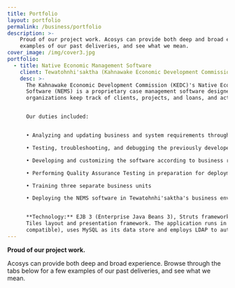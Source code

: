```yaml
---
title: Portfolio
layout: portfolio
permalink: /business/portfolio
description: >-
    Proud of our project work. Acosys can provide both deep and broad experience. Browse through the tabs below for a few
    examples of our past deliveries, and see what we mean.
cover_image: /img/cover3.jpg
portfolio:
  - title: Native Economic Management Software
    client: Tewatohnhi'saktha (Kahnawake Economic Development Commission)
    desc: >-
      The Kahnawake Economic Development Commission (KEDC)'s Native Economic Management
      Software (NEMS) is a proprietary case management software designed to help economic development
      organizations keep track of clients, projects, and loans, and act more effectively for the community.


      Our duties included:


      • Analyzing and updating business and system requirements throughout the lifecycle  

      • Testing, troubleshooting, and debugging the previously developed software  

      • Developing and customizing the software according to business requirements  

      • Performing Quality Assurance Testing in preparation for deployment  

      • Training three separate business units  

      • Deploying the NEMS software in Tewatohnhi'saktha's business environment  


      **Technology:** EJB 3 (Enterprise Java Beans 3), Struts framework, Hibernate for persistence, Apache
      Tiles layout and presentation framework. The application runs in JBoss on CentOS 5 (RHEL
      compatible), uses MySQL as its data store and employs LDAP to authenticate network users.
---
```


**Proud of our project work.**

Acosys can provide both deep and broad experience. Browse through the tabs below for a few examples of our past deliveries, and see what we mean.
